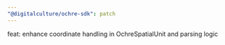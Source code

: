 ```yaml
---
"@digitalculture/ochre-sdk": patch
---
```


feat: enhance coordinate handling in OchreSpatialUnit and parsing logic
